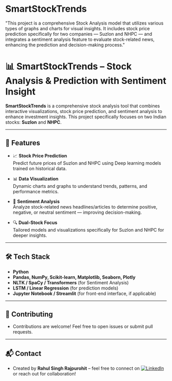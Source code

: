 # SmartStockTrends
"This project is a comprehensive Stock Analysis model that utilizes various types of graphs and charts for visual insights. It includes stock price prediction specifically for two companies — Suzlon and NHPC — and integrates a sentiment analysis feature to evaluate stock-related news, enhancing the prediction and decision-making process."


# 📊 SmartStockTrends – Stock Analysis & Prediction with Sentiment Insight

**SmartStockTrends** is a comprehensive stock analysis tool that combines interactive visualizations, stock price prediction, and sentiment analysis to enhance investment insights. This project specifically focuses on two Indian stocks: **Suzlon** and **NHPC**.

---

## 🚀 Features

- 📈 **Stock Price Prediction**  
  Predict future prices of Suzlon and NHPC using Deep learning models trained on historical data.

- 📊 **Data Visualization**  
  Dynamic charts and graphs to understand trends, patterns, and performance metrics.

- 📰 **Sentiment Analysis**  
  Analyze stock-related news headlines/articles to determine positive, negative, or neutral sentiment — improving decision-making.

- 🔍 **Dual-Stock Focus**  
  Tailored models and visualizations specifically for Suzlon and NHPC for deeper insights.

---

## 🛠️ Tech Stack

- **Python**
- **Pandas, NumPy, Scikit-learn, Matplotlib, Seaborn, Plotly**
- **NLTK / SpaCy / Transformers** (for Sentiment Analysis)
- **LSTM / Linear Regression** (for prediction models)
- **Jupyter Notebook / Streamlit** (for front-end interface, if applicable)

---
## 🤝 Contributing
 - Contributions are welcome! Feel free to open issues or submit pull requests.
---

## 📬 Contact
- Created by **Rahul Singh Rajpurohit** – feel free to connect on [![LinkedIn](https://img.shields.io/badge/LinkedIn-blue?logo=linkedin&style=flat)](https://www.linkedin.com/in/rahul-singh-rajpurohit-27bb3a289/)
 or reach out for collaboration!

